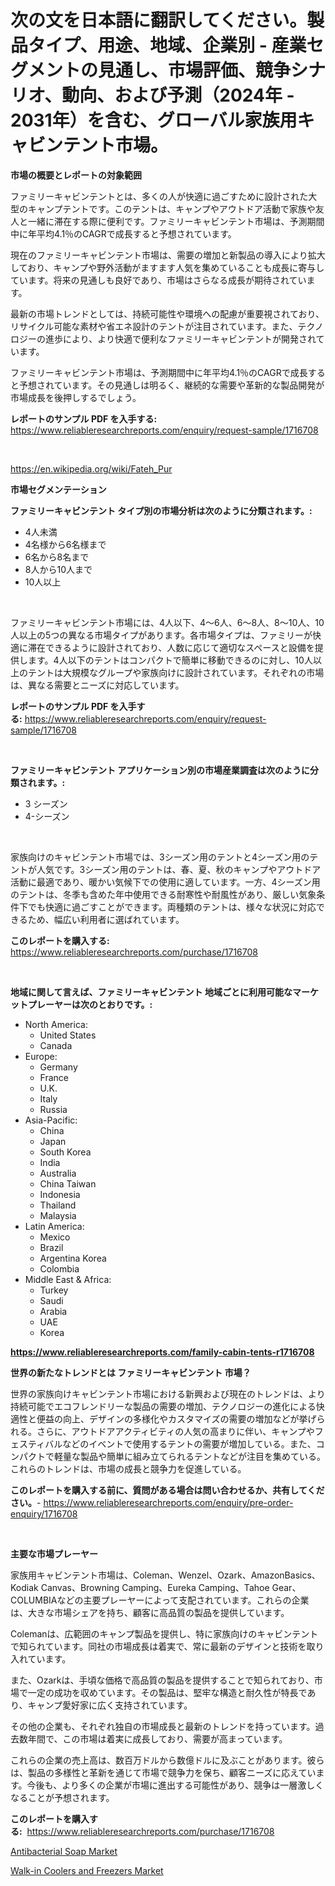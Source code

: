 <p><h1>次の文を日本語に翻訳してください。製品タイプ、用途、地域、企業別 - 産業セグメントの見通し、市場評価、競争シナリオ、動向、および予測（2024年 - 2031年）を含む、グローバル家族用キャビンテント市場。</h1></p><p><strong>市場の概要とレポートの対象範囲</strong></p>
<p><p>ファミリーキャビンテントとは、多くの人が快適に過ごすために設計された大型のキャンプテントです。このテントは、キャンプやアウトドア活動で家族や友人と一緒に滞在する際に便利です。ファミリーキャビンテント市場は、予測期間中に年平均4.1％のCAGRで成長すると予想されています。</p><p>現在のファミリーキャビンテント市場は、需要の増加と新製品の導入により拡大しており、キャンプや野外活動がますます人気を集めていることも成長に寄与しています。将来の見通しも良好であり、市場はさらなる成長が期待されています。</p><p>最新の市場トレンドとしては、持続可能性や環境への配慮が重要視されており、リサイクル可能な素材や省エネ設計のテントが注目されています。また、テクノロジーの進歩により、より快適で便利なファミリーキャビンテントが開発されています。</p><p>ファミリーキャビンテント市場は、予測期間中に年平均4.1％のCAGRで成長すると予想されています。その見通しは明るく、継続的な需要や革新的な製品開発が市場成長を後押しするでしょう。</p></p>
<p><strong>レポートのサンプル PDF を入手する:</strong> <a href="https://www.reliableresearchreports.com/enquiry/request-sample/1716708">https://www.reliableresearchreports.com/enquiry/request-sample/1716708</a></p>
<p>&nbsp;</p>
<p><a href="https://en.wikipedia.org/wiki/Fateh_Pur">https://en.wikipedia.org/wiki/Fateh_Pur</a></p>
<p><strong>市場セグメンテーション</strong></p>
<p><strong>ファミリーキャビンテント タイプ別の市場分析は次のように分類されます。:</strong></p>
<p><ul><li>4人未満</li><li>4名様から6名様まで</li><li>6名から8名まで</li><li>8人から10人まで</li><li>10人以上</li></ul></p>
<p>&nbsp;</p>
<p><p>ファミリーキャビンテント市場には、4人以下、4〜6人、6〜8人、8〜10人、10人以上の5つの異なる市場タイプがあります。各市場タイプは、ファミリーが快適に滞在できるように設計されており、人数に応じて適切なスペースと設備を提供します。4人以下のテントはコンパクトで簡単に移動できるのに対し、10人以上のテントは大規模なグループや家族向けに設計されています。それぞれの市場は、異なる需要とニーズに対応しています。</p></p>
<p><strong>レポートのサンプル PDF を入手する:</strong>&nbsp;<a href="https://www.reliableresearchreports.com/enquiry/request-sample/1716708">https://www.reliableresearchreports.com/enquiry/request-sample/1716708</a></p>
<p>&nbsp;</p>
<p><strong> ファミリーキャビンテント アプリケーション別の市場産業調査は次のように分類されます。:</strong></p>
<p><ul><li>3 シーズン</li><li>4-シーズン</li></ul></p>
<p>&nbsp;</p>
<p><p>家族向けのキャビンテント市場では、3シーズン用のテントと4シーズン用のテントが人気です。3シーズン用のテントは、春、夏、秋のキャンプやアウトドア活動に最適であり、暖かい気候下での使用に適しています。一方、4シーズン用のテントは、冬季も含めた年中使用できる耐寒性や耐風性があり、厳しい気象条件下でも快適に過ごすことができます。両種類のテントは、様々な状況に対応できるため、幅広い利用者に選ばれています。</p></p>
<p><strong>このレポートを購入する:</strong>&nbsp; <a href="https://www.reliableresearchreports.com/purchase/1716708">https://www.reliableresearchreports.com/purchase/1716708</a></p>
<p>&nbsp;</p>
<p><strong>地域に関して言えば、ファミリーキャビンテント 地域ごとに利用可能なマーケットプレーヤーは次のとおりです。:</strong></p>
<p><ul>
    <li>
        North America:
        <ul>
            <li>United States</li>
            <li>Canada</li>
        </ul>
    </li>
    <li>
        Europe:
        <ul>
            <li>Germany</li>
            <li>France</li>
            <li>U.K.</li>
            <li>Italy</li>
            <li>Russia</li>
        </ul>
    </li>
    <li>
        Asia-Pacific:
        <ul>
            <li>China</li>
            <li>Japan</li>
            <li>South Korea</li>
            <li>India</li>
            <li>Australia</li>
            <li>China Taiwan</li>
            <li>Indonesia</li>
            <li>Thailand</li>
            <li>Malaysia</li>
        </ul>
    </li>
    <li>
        Latin America:
        <ul>
            <li>Mexico</li>
            <li>Brazil</li>
            <li>Argentina Korea</li>
            <li>Colombia</li>
        </ul>
    </li>
    <li>
        Middle East & Africa:
        <ul>
            <li>Turkey</li>
            <li>Saudi</li>
            <li>Arabia</li>
            <li>UAE</li>
            <li>Korea</li>
        </ul>
    </li>
    </ul></p>
<p><strong><a href="https://www.reliableresearchreports.com/family-cabin-tents-r1716708">https://www.reliableresearchreports.com/family-cabin-tents-r1716708</a></strong>&nbsp;</p>
<p><strong>世界の新たなトレンドとは ファミリーキャビンテント 市場？</strong></p>
<p><p>世界の家族向けキャビンテント市場における新興および現在のトレンドは、より持続可能でエコフレンドリーな製品の需要の増加、テクノロジーの進化による快適性と便益の向上、デザインの多様化やカスタマイズの需要の増加などが挙げられる。さらに、アウトドアアクティビティの人気の高まりに伴い、キャンプやフェスティバルなどのイベントで使用するテントの需要が増加している。また、コンパクトで軽量な製品や簡単に組み立てられるテントなどが注目を集めている。これらのトレンドは、市場の成長と競争力を促進している。</p></p>
<p><strong>このレポートを購入する前に、質問がある場合は問い合わせるか、共有してください。</strong>- <a href="https://www.reliableresearchreports.com/enquiry/pre-order-enquiry/1716708">https://www.reliableresearchreports.com/enquiry/pre-order-enquiry/1716708</a></p>
<p>&nbsp;</p>
<p><strong>主要な市場プレーヤー</strong></p>
<p><p>家族用キャビンテント市場は、Coleman、Wenzel、Ozark、AmazonBasics、Kodiak Canvas、Browning Camping、Eureka Camping、Tahoe Gear、COLUMBIAなどの主要プレーヤーによって支配されています。これらの企業は、大きな市場シェアを持ち、顧客に高品質の製品を提供しています。</p><p>Colemanは、広範囲のキャンプ製品を提供し、特に家族向けのキャビンテントで知られています。同社の市場成長は着実で、常に最新のデザインと技術を取り入れています。</p><p>また、Ozarkは、手頃な価格で高品質の製品を提供することで知られており、市場で一定の成功を収めています。その製品は、堅牢な構造と耐久性が特長であり、キャンプ愛好家に広く支持されています。</p><p>その他の企業も、それぞれ独自の市場成長と最新のトレンドを持っています。過去数年間で、この市場は着実に成長しており、需要が高まっています。</p><p>これらの企業の売上高は、数百万ドルから数億ドルに及ぶことがあります。彼らは、製品の多様性と革新を通じて市場で競争力を保ち、顧客ニーズに応えています。今後も、より多くの企業が市場に進出する可能性があり、競争は一層激しくなることが予想されます。</p></p>
<p><strong>このレポートを購入する:</strong>&nbsp;&nbsp;<a href="https://www.reliableresearchreports.com/purchase/1716708">https://www.reliableresearchreports.com/purchase/1716708</a></p>
<p><p><a href="https://github.com/emnqcawl19/Market-Research-Report-List-1/blob/main/antibacterial-soap-market.md">Antibacterial Soap Market</a></p><p><a href="https://issuu.com/reportprime-2/docs/walk-in-coolers-and-freezers-market-size-2030.pptx">Walk-in Coolers and Freezers Market</a></p></p>